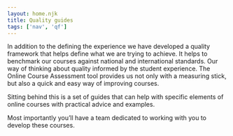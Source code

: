 ```yaml
---
layout: home.njk
title: Quality guides
tags: ['nav', 'qf']
---
```


In addition to the defining the experience we have developed a quality framework that helps define what we are trying to achieve. It helps to benchmark our courses against national and international standards. Our way of thinking about quality informed by the student experience. The Online Course Assessment tool provides us not only with a measuring stick, but also a quick and easy way of improving courses.

Sitting behind this is a set of guides that can help with specific elements of online courses with practical advice and examples. 

Most importantly you’ll have a team dedicated to working with you to develop these courses. 
